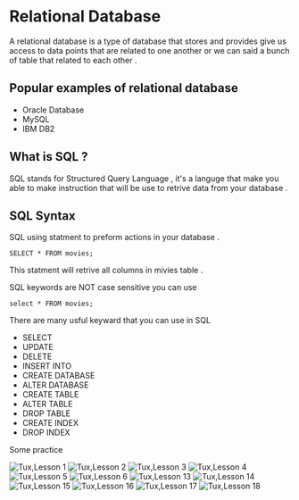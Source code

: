 # Relational Database 
A relational database is a type of database that stores and provides give us access to data points that are related to one another or we can said a bunch of table that related to each other . 

## Popular examples of relational database 
-  Oracle Database
- MySQL
- IBM DB2

## What is SQL ? 

SQL stands for Structured Query Language , it's a languge that make you able to make instruction that will be use to retrive data from your database .  

## SQL Syntax 
SQL using statment to preform actions in your database . 

    SELECT * FROM movies;

This statment will retrive all columns in mivies table . 

SQL keywords are NOT case sensitive you can use

    select * FROM movies;

There are many usful keyward that you can use in SQL 

- SELECT
- UPDATE 
- DELETE
- INSERT INTO 
- CREATE DATABASE 
- ALTER DATABASE
- CREATE TABLE 
- ALTER TABLE 
- DROP TABLE 
- CREATE INDEX 
- DROP INDEX 

Some practice

  ![Tux,Lesson 1](/assets/relational-database/lesson1.JPG)
  ![Tux,Lesson 2](/assets/relational-database/lesson2.jpg)
  ![Tux,Lesson 3](/assets/relational-database/lesson3.jpg)
  ![Tux,Lesson 4](/assets/relational-database/lesson4.jpg)
  ![Tux,Lesson 5](/assets/relational-database/lesson5.jpg)
  ![Tux,Lesson 6](/assets/relational-database/lesson6.jpg)
  ![Tux,Lesson 13](/assets/relational-database/lesson13.jpg)
  ![Tux,Lesson 14](/assets/relational-database/lesson14.jpg)
  ![Tux,Lesson 15](/assets/relational-database/lesson15.jpg)
  ![Tux,Lesson 16](/assets/relational-database/lesson16.jpg)
  ![Tux,Lesson 17](/assets/relational-database/lesson17.jpg)
  ![Tux,Lesson 18](/assets/relational-database/lesson18.jpg)

